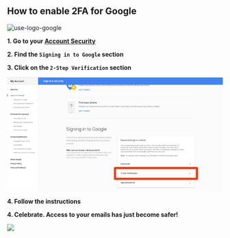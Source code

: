 ## How to enable 2FA for Google

![use-logo-google](http://svgporn.com/logos/google.svg)

**1. Go to your [Account Security](https://myaccount.google.com/u/0/security)**

**2. Find the `Signing in to Google` section**

**3. Click on the `2-Step Verification` section**

![](/images/screenshot-google.png)

**4. Follow the instructions**

**4. Celebrate. Access to your emails has just become safer!**

![](http://i.giphy.com/3o7abldj0b3rxrZUxW.gif)